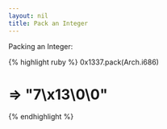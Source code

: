 ```yaml
---
layout: nil
title: Pack an Integer
---
```


Packing an Integer:

{% highlight ruby %}
0x1337.pack(Arch.i686)
# => "7\x13\0\0"
{% endhighlight %}
